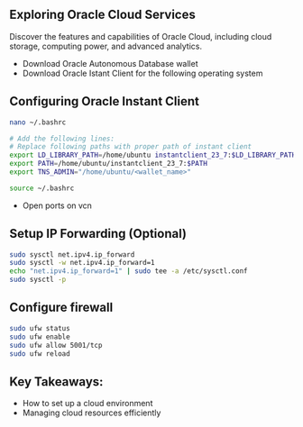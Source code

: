 ## Exploring Oracle Cloud Services

Discover the features and capabilities of Oracle Cloud, including cloud storage, computing power, and advanced analytics.

- Download Oracle Autonomous Database wallet
- Download Oracle Istant Client for the following operating system

## Configuring Oracle Instant Client
```bash
nano ~/.bashrc

# Add the following lines:
# Replace following paths with proper path of instant client
export LD_LIBRARY_PATH=/home/ubuntu instantclient_23_7:$LD_LIBRARY_PATH
export PATH=/home/ubuntu/instantclient_23_7:$PATH
export TNS_ADMIN="/home/ubuntu/<wallet_name>"

source ~/.bashrc
```

- Open ports on vcn

## Setup IP Forwarding (Optional)
```bash
sudo sysctl net.ipv4.ip_forward
sudo sysctl -w net.ipv4.ip_forward=1
echo "net.ipv4.ip_forward=1" | sudo tee -a /etc/sysctl.conf
sudo sysctl -p
```

## Configure firewall
```bash
sudo ufw status
sudo ufw enable
sudo ufw allow 5001/tcp
sudo ufw reload
```

## Key Takeaways:
- How to set up a cloud environment
- Managing cloud resources efficiently